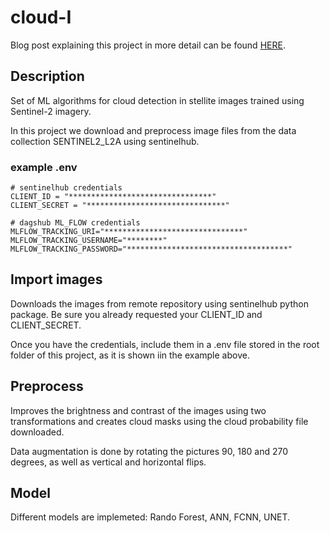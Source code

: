 # cloud-I

Blog post explaining this project in more detail can be found [HERE](https://medium.com/p/b553e6576af6/edit).

## Description

Set of ML algorithms for cloud detection in stellite images trained using Sentinel-2 imagery. 

In this project we download and preprocess image files from the data collection SENTINEL2_L2A
using sentinelhub.

### example .env
```commandline
# sentinelhub credentials
CLIENT_ID = "********************************"
CLIENT_SECRET = "*******************************"

# dagshub ML_FLOW credentials
MLFLOW_TRACKING_URI="*******************************"
MLFLOW_TRACKING_USERNAME="********"
MLFLOW_TRACKING_PASSWORD="************************************"
```

## Import images
Downloads the images from remote repository using sentinelhub python package.
Be sure you already requested your CLIENT_ID and CLIENT_SECRET.

Once you have the credentials, include them in a .env file stored in the root folder of
this project, as it is shown iin the example above.

## Preprocess
Improves the brightness and contrast of the images using two transformations and creates cloud masks using the cloud 
probability file downloaded.

Data augmentation is done by rotating the pictures 90, 180 and 270 degrees, as well as vertical and horizontal flips.

## Model
Different models are implemeted: Rando Forest, ANN, FCNN, UNET.

